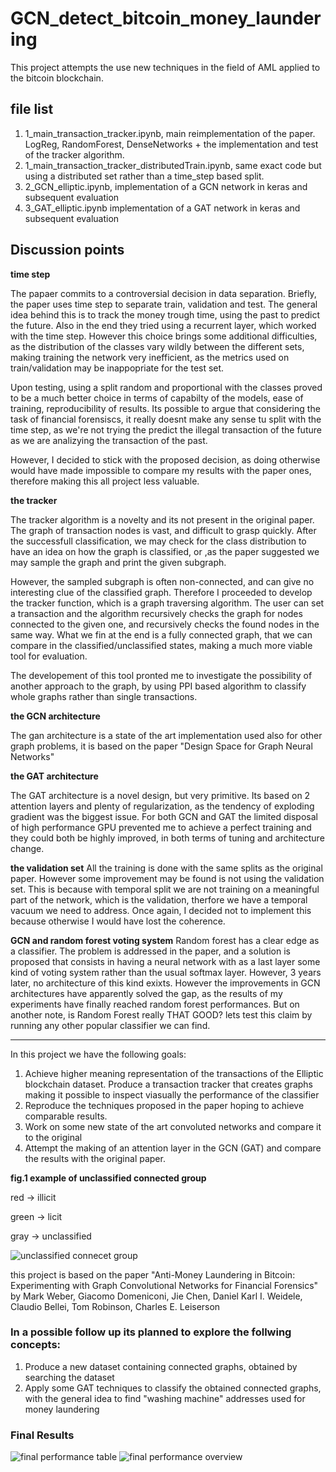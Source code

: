 # GCN_detect_bitcoin_money_laundering
This project attempts the use new techniques in the field of AML applied to the bitcoin blockchain.
## file list 
1. 1_main_transaction_tracker.ipynb, main reimplementation of the paper. LogReg, RandomForest, DenseNetworks + the implementation and test of the tracker algorithm. 
2. 1_main_transaction_tracker_distributedTrain.ipynb, same exact code but using a distributed set rather than a time_step based split. 
3. 2_GCN_elliptic.ipynb, implementation of a GCN network in keras and subsequent evaluation
4. 3_GAT_elliptic.ipynb implementation of a GAT network in keras and subsequent evaluation

## Discussion points 

__time step__

The papaer commits to a controversial decision in data separation. Briefly, the paper uses time step to separate train, validation and test. The general idea behind this is to track the money trough time, using the past to predict the future. Also in the end they tried using a recurrent layer, which worked with the time step. 
However this choice brings some additional difficulties, as the distribution of the classes vary wildly between the different sets, making training the network very inefficient, as the metrics used on train/validation may be inappopriate for the test set. 

Upon testing, using a split random and proportional with the classes proved to be a much better choice in terms of capabilty of the models, ease of training, reproducibility of results. Its possible to argue that considering the task of financial forensiscs, it really doesnt make any sense tu split with the time step, as we're not trying the predict the illegal transaction of the future as we are analizying the transaction of the past. 

However, I decided to stick with the proposed decision, as doing otherwise would have made impossible to compare my results with the paper ones, therefore making this all project less valuable.

__the tracker__

The tracker algorithm is a novelty and its not present in the original paper. The graph of transaction nodes is vast, and difficult to grasp quickly. After the successfull classification, we may check for the class distribution to have an idea on how the graph is classified, or ,as the paper suggested we may sample the graph and print the given subgraph. 

However, the sampled subgraph is often non-connected, and can give no interesting clue of the classified graph. Therefore I proceeded to develop the tracker function, which is a graph traversing algorithm. The user can set a transaction and the algorithm recursively checks the graph for nodes connected to the given one, and recursively checks the found nodes in the same way. 
What we fin at the end is a fully connected graph, that we can compare in the classified/unclassified states, making a much more viable tool for evaluation.

The developement of this tool pronted me to investigate the possibility of another approach to the graph, by using PPI based algorithm to classify whole graphs rather than single transactions. 

__the GCN architecture__

The gan architecture is a state of the art implementation used also for other graph problems, it is based on the paper "Design Space for Graph Neural Networks"

__the GAT architecture__

The GAT architecture is a novel design, but very primitive. Its based on 2 attention layers and plenty of regularization, as the tendency of exploding gradient was the biggest issue. 
For both GCN and GAT the limited disposal of high performance GPU prevented me to achieve a perfect training and they could both be highly improved, in both terms of tuning and architecture change. 

__the validation set__
All the training is done with the same splits as the original paper. However some improvement may be found is not using the validation set. This is because with temporal split we are not training on a meaningful part of the network, which is the validation, therfore we have a temporal vacuum we need to address. Once again, I decided not to implement this because otherwise I would have lost the coherence. 

__GCN and random forest voting system__
Random forest has a clear edge as a classifier. The problem is addressed in the paper, and a solution is proposed that consists in having a neural network with as a last layer some kind of voting system rather than the usual softmax layer. However, 3 years later, no architecture of this kind exixts. However the improvements in GCN architectures have apparently solved the gap, as the results of my experiments have finally reached random forest performances. 
But on another note, is Random Forest really THAT GOOD? lets test this claim by running any other popular classifier we can find. 

-----------------------------------------------------------------------------------

In this project we have the following goals:

1. Achieve higher meaning representation of the transactions of the Elliptic blockchain dataset. Produce a transaction tracker that creates graphs making it possible to inspect viasually the performance of the classifier 
2. Reproduce the techniques proposed in the paper hoping to achieve comparable results. 
3. Work on some new state of the art convoluted networks and compare it to the original 
4. Attempt the making of an attention layer in the GCN (GAT) and compare the results with the original paper. 

__fig.1 example of unclassified connected group__

red -> illicit 

green -> licit 

gray -> unclassified 

![unclassified connecet group](https://github.com/fmerizzi/GCN_detect_bitcoin_money_laundering/blob/main/connected%20group.png)

this project is based on the paper "Anti-Money Laundering in Bitcoin: Experimenting with Graph Convolutional Networks for Financial Forensics" by Mark Weber, Giacomo Domeniconi, Jie Chen, Daniel Karl I. Weidele, Claudio Bellei, Tom Robinson, Charles E. Leiserson

### In a possible follow up its planned to explore the follwing concepts:

1. Produce a new dataset containing connected graphs, obtained by searching the dataset 
2. Apply some GAT techniques to classify the obtained connected graphs, with the general idea to find "washing machine" addresses used for money laundering 

### Final Results 
![final performance table](https://github.com/fmerizzi/GCN_detect_bitcoin_money_laundering/blob/main/classification_table2.png)
![final performance overview](https://github.com/fmerizzi/GCN_detect_bitcoin_money_laundering/blob/main/final_metrics_classifier.png)


